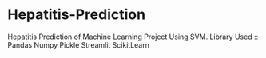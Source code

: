 # Hepatitis-Prediction
Hepatitis Prediction of Machine Learning Project Using SVM.
Library Used ::
Pandas
Numpy
Pickle
Streamlit
ScikitLearn
